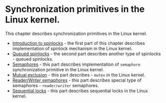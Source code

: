 # Synchronization primitives in the Linux kernel.

This chapter describes synchronization primitives in the Linux kernel.

* [Introduction to spinlocks](http://0xax.gitbooks.io/linux-insides/content/SyncPrim/sync-1.html) - the first part of this chapter describes implementation of spinlock mechanism in the Linux kernel.
* [Queued spinlocks](https://0xax.gitbooks.io/linux-insides/content/SyncPrim/sync-2.html) - the second part describes another type of spinlocks - queued spinlocks.
* [Semaphores](https://0xax.gitbooks.io/linux-insides/content/SyncPrim/sync-3.html) - this part describes implementation of `semaphore` synchronization primitive in the Linux kernel.
* [Mutual exclusion](https://0xax.gitbooks.io/linux-insides/content/SyncPrim/sync-4.html) - this part describes - `mutex` in the Linux kernel.
* [Reader/Writer semaphores](https://0xax.gitbooks.io/linux-insides/content/SyncPrim/sync-5.html) - this part describes special type of semaphores - `reader/writer` semaphores.
* [Sequential locks](https://0xax.gitbooks.io/linux-insides/content/SyncPrim/sync-6.html) - this part describes sequential locks in the Linux kernel.
